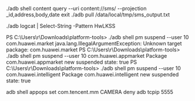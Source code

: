 ./adb shell
content query --uri content://sms/ --projection _id,address,body,date
exit
./adb pull /data/local/tmp/sms_output.txt


 ./adb logcat | Select-String -Pattern HwLKSS

 PS C:\Users\r\Downloads\platform-tools> ./adb shell pm suspend --user 10 com.huawei.market
java.lang.IllegalArgumentException: Unknown target package: com.huawei.market
PS C:\Users\r\Downloads\platform-tools> ./adb shell pm suspend --user 10 com.huawei.appmarket
Package com.huawei.appmarket new suspended state: true
PS C:\Users\r\Downloads\platform-tools> ./adb shell pm suspend --user 10 com.huawei.intelligent
Package com.huawei.intelligent new suspended state: true

 adb shell appops set com.tencent.mm CAMERA deny
adb tcpip 5555